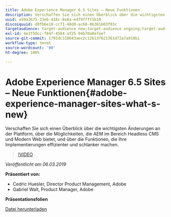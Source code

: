 ```yaml
---
title: Adobe Experience Manager 6.5 Sites – Neue Funktionen
description: Verschaffen Sie sich einen Überblick über die wichtigsten Änderungen an der Plattform, über die Möglichkeiten, die AEM im Bereich Headless CMS und Modern Web bietet, und über die Funktionen, die Ihre Implementierungen effizienter und schlanker machen.
uuid: e59a3675-33eb-418c-8e8a-e4f9ffff1b10
discoiquuid: d8fb6e18-cc71-48d0-ac68-86381603f93c
targetaudience: target-audience new;target-audience ongoing;target-audience upgrader
exl-id: 4e3f50cc-f84f-4584-af25-94b70a8efee7
source-git-commit: 1792dc318643aec2c12613f621361d72a7a918b1
workflow-type: tm+mt
source-wordcount: '90'
ht-degree: 100%

---
```


# Adobe Experience Manager 6.5 Sites – Neue Funktionen{#adobe-experience-manager-sites-what-s-new}

Verschaffen Sie sich einen Überblick über die wichtigsten Änderungen an der Plattform, über die Möglichkeiten, die AEM im Bereich Headless CMS und Modern Web bietet, und über die Funktionen, die Ihre Implementierungen effizienter und schlanker machen.

>[!VIDEO](https://video.tv.adobe.com/v/26368/?quality=9)

*Veröffentlicht am 06.03.2019*

**Präsentiert von:**

* Cedric Huesler, Director Product Management, Adobe
* Gabriel Walt, Product Manager, Adobe

**Präsentationsfolien**

[Datei herunterladen](assets/aem65-whatsnewgem-march6.pdf)
